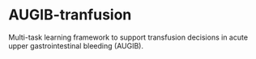# AUGIB-tranfusion
Multi-task learning framework to support transfusion decisions in acute upper gastrointestinal bleeding (AUGIB). 
